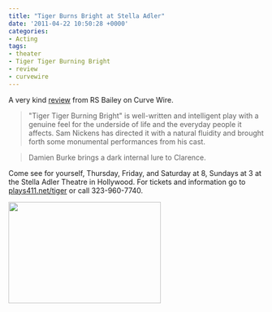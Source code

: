 ```yaml
---
title: "Tiger Burns Bright at Stella Adler"
date: '2011-04-22 10:50:28 +0000'
categories:
- Acting
tags:
- theater
- Tiger Tiger Burning Bright
- review
- curvewire
---
```


A very kind
[review](http://curvewire.com/posts/blog/&acirc;&euro;&oelig;tiger&acirc;&euro;-burns-bright-stella-adler)
from RS Bailey on Curve Wire.

> "Tiger Tiger Burning Bright" is well-written and intelligent play with a
genuine feel for the underside of life and the everyday people it affects. Sam
Nickens has directed it with a natural fluidity and brought forth some
monumental performances from his cast.

> Damien Burke brings a dark internal lure to Clarence.

Come see for yourself, Thursday, Friday, and Saturday at 8, Sundays at 3 at the
Stella Adler Theatre in Hollywood. For tickets and information go to
[plays411.net/tiger](plays411.net/tiger) or call 323-960-7740.

[<img
src="http://damienburke.com/wp-content/uploads/2011/04/TTBB3047a-300x199.jpg"
alt="" title="Clarence and Adelaide with Cille" width="300" height="199"
class="alignnone size-medium wp-image-538"
/>](http://damienburke.com/wp-content/uploads/2011/04/TTBB3047a.jpg)
